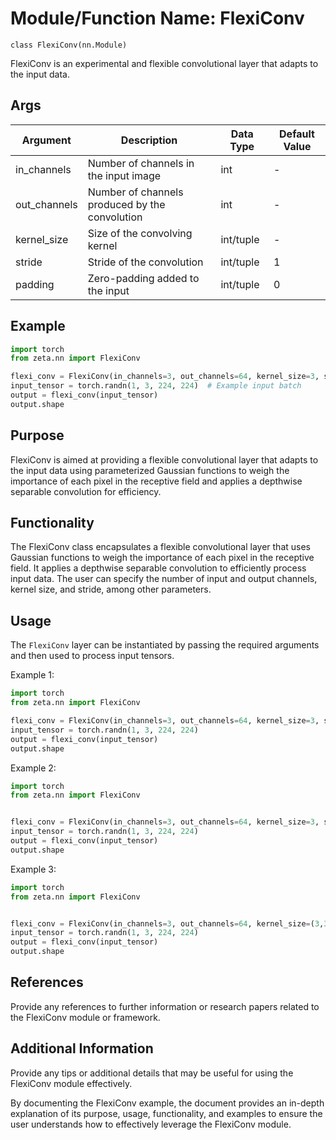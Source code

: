 # Module/Function Name: FlexiConv

`class FlexiConv(nn.Module)`

FlexiConv is an experimental and flexible convolutional layer that adapts to the input data.

## Args

| Argument        | Description                                  | Data Type | Default Value |
|-----------------|----------------------------------------------|-----------|----------------|
| in_channels     | Number of channels in the input image        | int       | -              |
| out_channels    | Number of channels produced by the convolution | int     | -              |
| kernel_size     | Size of the convolving kernel                | int/tuple | -              |
| stride          | Stride of the convolution                    | int/tuple | 1              |
| padding         | Zero-padding added to the input              | int/tuple | 0              |
## Example

```python
import torch 
from zeta.nn import FlexiConv

flexi_conv = FlexiConv(in_channels=3, out_channels=64, kernel_size=3, stride=1, padding=1)
input_tensor = torch.randn(1, 3, 224, 224)  # Example input batch
output = flexi_conv(input_tensor)
output.shape
```

## Purpose

FlexiConv is aimed at providing a flexible convolutional layer that adapts to the input data using parameterized Gaussian functions to weigh the importance of each pixel in the receptive field and applies a depthwise separable convolution for efficiency.

## Functionality
The FlexiConv class encapsulates a flexible convolutional layer that uses Gaussian functions to weigh the importance of each pixel in the receptive field. It applies a depthwise separable convolution to efficiently process input data. The user can specify the number of input and output channels, kernel size, and stride, among other parameters.

## Usage
The `FlexiConv` layer can be instantiated by passing the required arguments and then used to process input tensors.

Example 1:
```python
import torch 
from zeta.nn import FlexiConv

flexi_conv = FlexiConv(in_channels=3, out_channels=64, kernel_size=3, stride=1, padding=1)
input_tensor = torch.randn(1, 3, 224, 224)
output = flexi_conv(input_tensor)
output.shape
```

Example 2:
```python
import torch 
from zeta.nn import FlexiConv


flexi_conv = FlexiConv(in_channels=3, out_channels=64, kernel_size=3, stride=(2,2), padding=1)
input_tensor = torch.randn(1, 3, 224, 224)
output = flexi_conv(input_tensor)
output.shape
```

Example 3:
```python
import torch 
from zeta.nn import FlexiConv


flexi_conv = FlexiConv(in_channels=3, out_channels=64, kernel_size=(3,3), stride=(1,2), padding=1)
input_tensor = torch.randn(1, 3, 224, 224)
output = flexi_conv(input_tensor)
output.shape
```
## References
Provide any references to further information or research papers related to the FlexiConv module or framework.

## Additional Information
Provide any tips or additional details that may be useful for using the FlexiConv module effectively.

By documenting the FlexiConv example, the document provides an in-depth explanation of its purpose, usage, functionality, and examples to ensure the user understands how to effectively leverage the FlexiConv module.
